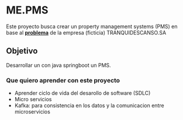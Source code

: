 # ME.PMS
Este proyecto busca crear un property management systems (PMS) en base al **[problema](./doc/problem.md)** de la empresa (ficticia) TRANQUIDESCANSO.SA

## Objetivo
Desarrollar un con java springboot un PMS.

### Que quiero aprender con este proyecto
- Aprender ciclo de vida del desarollo de software (SDLC)
- Micro servicios
- Kafka: para consistencia en los datos y la comunicacion entre microservicios